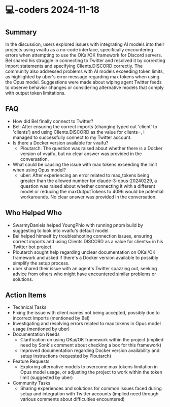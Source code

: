 # 💻-coders 2024-11-18

## Summary
 In the discussion, users explored issues with integrating AI models into their projects using vvaifu as a no-code interface, specifically encountering errors when attempting to use the OKai/OK framework for Discord servers. Bel shared his struggle in connecting to Twitter and resolved it by correcting import statements and specifying Clients.DISCORD correctly. The community also addressed problems with AI models exceeding token limits, as highlighted by uber's error message regarding max tokens when using the Opus model. Suggestions were made about wiping agent Twitter feeds to observe behavior changes or considering alternative models that comply with output token limitations.

## FAQ
 - How did Bel finally connect to Twitter?
  - Bel: After ensuring the correct imports (changing typed out 'client' to 'clients') and using Clients.DISCORD as the value for clients=, I managed to successfully connect to my Twitter account.
- Is there a Docker version available for vvaifu?
  - Ploutarch: The question was raised about whether there is a Docker version of vvaifu, but no clear answer was provided in the conversation.
- What could be causing the issue with max tokens exceeding the limit when using Opus model?
  - uber: After experiencing an error related to max_tokens being greater than the allowed number for claude-3-opus-20240229, a question was raised about whether connecting it with a different model or reducing the maxOutputTokens to 4096 would be potential workarounds. No clear answer was provided in the conversation.

## Who Helped Who
 - SwarmyDaniels helped YoungPhlo with running pnpm build by suggesting to look into vvaifu's default model.
- Bel helped himself by troubleshooting connection issues, ensuring correct imports and using Clients.DISCORD as a value for clients= in his Twitter bot project.
- Ploutarch sought help regarding unclear documentation on OKai/OK framework and asked if there's a Docker version available to possibly simplify the setup process.
- uber shared their issue with an agent's Twitter spazzing out, seeking advice from others who might have encountered similar problems or solutions.

## Action Items
 - Technical Tasks
  - Fixing the issue with client names not being accepted, possibly due to incorrect imports (mentioned by Bel)
  - Investigating and resolving errors related to max tokens in Opus model usage (mentioned by uber)
- Documentation Needs
  - Clarification on using OKai/OK framework within the project (implied need by Sonk's comment about checking a box for this framework)
  - Improved documentation regarding Docker version availability and setup instructions (requested by Ploutarch)
- Feature Requests
  - Exploring alternative models to overcome max tokens limitation in Opus model usage, or adjusting the project to work within the token limit (suggested by uber)
- Community Tasks
  - Sharing experiences and solutions for common issues faced during setup and integration with Twitter accounts (implied need through various comments about difficulties encountered)

